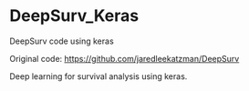 # DeepSurv_Keras
DeepSurv code using keras

Original code: https://github.com/jaredleekatzman/DeepSurv

Deep learning for survival analysis using keras.

